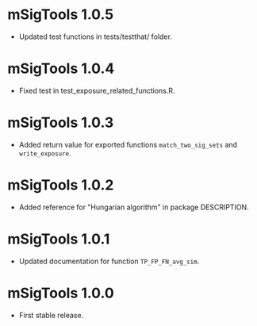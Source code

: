 # mSigTools 1.0.5
* Updated test functions in tests/testthat/ folder.

# mSigTools 1.0.4
* Fixed test in test_exposure_related_functions.R.

# mSigTools 1.0.3
* Added return value for exported functions `match_two_sig_sets` and
`write_exposure`.

# mSigTools 1.0.2
* Added reference for "Hungarian algorithm" in package DESCRIPTION.

# mSigTools 1.0.1
* Updated documentation for function `TP_FP_FN_avg_sim`.

# mSigTools 1.0.0
* First stable release.
